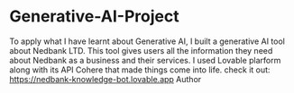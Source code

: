 # Generative-AI-Project
To apply what I have learnt about Generative AI, I built a generative AI tool about Nedbank LTD. This tool gives users all the information they need about Nedbank as a business and their services. I used Lovable plarform along with its API Cohere that made things come into life.  check it out: https://nedbank-knowledge-bot.lovable.app  Author
